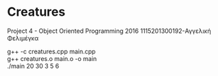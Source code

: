 # Creatures
Project 4 - Object Oriented Programming 2016
1115201300192-Αγγελική Φελιμέγκα

g++ -c creatures.cpp main.cpp                                                      
g++ creatures.o main.o -o main                                               
./main 20 30 3 5 6
